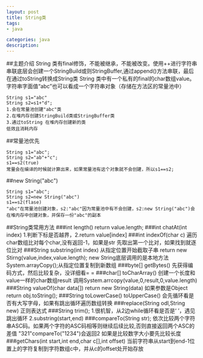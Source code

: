 ```yaml
---
layout: post
title: String类
tags:
- java

categories: java
description:
---
```

##主题介绍
String 类有final修饰，不能被继承，不能被改变。使用++进行字符串串联底层会创建一个StringBuild或则StringBuffer,通过append()方法串联，最后在通过toString转换成String类
String 类中有一个私有的final的char数组value。
字符串字面值“abc”也可以看成一个字符串对象（存储在方法区的常量池中）
```
String s1="abc"
String s2=s1+"d";
1.会在常量池创建"abc"类
2.在堆内存创建StringBuild类或StringBuffer类
3.通过toString 在堆内存创建新的类
低效且消耗内存
```

<!-- more -->
##常量池优先
```
String s1="abc";
String s2="ab"+"c";
s1==s2(true)
常量会在编译的时候就计算出来，如果常量池有这个对象就不会创建，所以s1==s2;
```

##new String("abc")
```
String s1="abc";
String s2=new String("abc")
s1==s2(flase)
"abc"在常量池创建对象，s2:"abc"因为常量池中有不会创建，s2:new String("abc")会在堆内存中创建对象，并保存一份"abc"的副本
```
##String类常用方法
###int length()
return value.length;
###int chatAt(int index)
1.判断下标是否越界，2.return value[index]
###int indexOf(char c)
遍历char数组比对每个char,没有返回-1，如果是str 先取出第一个比对，如果找到就逐位比对
###String substring(int index)
从指定位置开始截取子串
return new Stirng(value,index,value.length);
new String底层调用的是本地方法System.arrayCopy();从指定位置复制到新数组
###byte[] getBytes()
先获得编码方式，然后比较复杂，没详细看=  =
###char[] toCharArray()
创建一个长度和value一样的char数组result
调用System.arrcopy(value,0,result,0,value.length)
###String valueOf(char data[])
return new String(data)
如果参数是Object return obj.toString();
###String toLowerCase() toUpperCase()
会先循环看是否有大写字母，如果有跳出循环遍历数组转换
###replace(String odl,String new)
正则表达式
###String trim();
1.很机智，从2边while循环看是否是‘ ’，遇见跳出循环
2.substring(start,end)
###compareTo(String str);
依次比较两个字符串ASC码。如果两个字符的ASC码相等则继续后续比较,否则直接返回两个ASC的差值
"321"compareTo("1234")会返回2 如果是比较数字大小要先比较长度
###getChars(int start,int end,char c[],int offset)
当前字符串从start到end-1位置上的字符复制到字符数组c中，并从c的offset处开始存放
